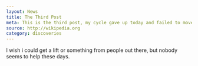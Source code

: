 ```yaml
---
layout: News
title: The Third Post
meta: This is the third post, my cycle gave up today and failed to moved a single yard.
source: http://wikipedia.org
category: discoveries
---
```

I wish i could get a lift or something from people out there, but nobody seems to help these days.